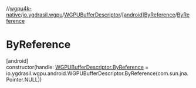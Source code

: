 //[wgpu4k-native](../../../../index.md)/[io.ygdrasil.wgpu](../../index.md)/[WGPUBufferDescriptor](../index.md)/[[android]ByReference](index.md)/[ByReference](-by-reference.md)

# ByReference

[android]\
constructor(handle: [WGPUBufferDescriptor.ByReference](../../../io.ygdrasil.wgpu.android/-w-g-p-u-buffer-descriptor/-by-reference/index.md) = io.ygdrasil.wgpu.android.WGPUBufferDescriptor.ByReference(com.sun.jna.Pointer.NULL))